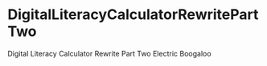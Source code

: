 # DigitalLiteracyCalculatorRewritePartTwo
Digital Literacy Calculator Rewrite Part Two Electric Boogaloo
